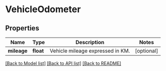 # VehicleOdometer

## Properties
Name | Type | Description | Notes
------------ | ------------- | ------------- | -------------
**mileage** | **float** | Vehicle mileage expressed in KM. | [optional] 

[[Back to Model list]](../../README.md#documentation-for-models) [[Back to API list]](../../README.md#documentation-for-api-endpoints) [[Back to README]](../../README.md)


